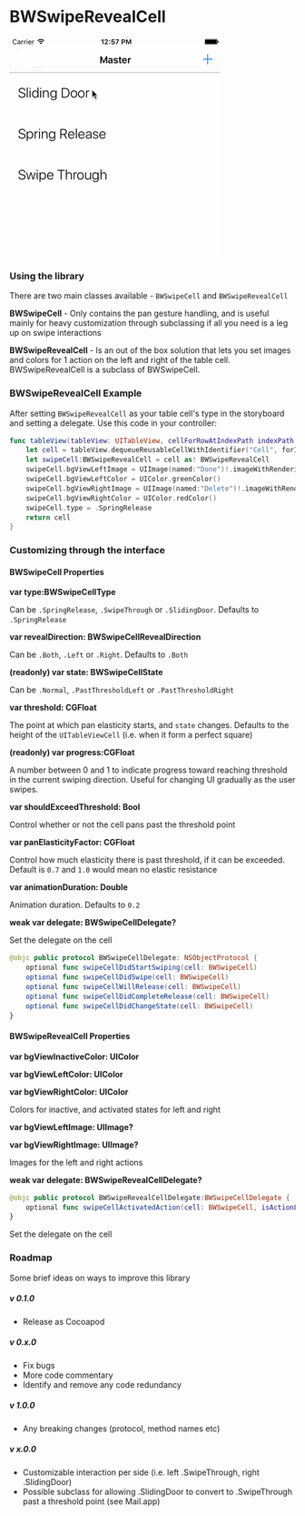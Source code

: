 
# BWSwipeRevealCell

![Example](https://raw.githubusercontent.com/bitwit/BWSwipeRevealCell/master/example.gif)

### Using the library

There are two main classes available - `BWSwipeCell` and `BWSwipeRevealCell`

**BWSwipeCell** - Only contains the pan gesture handling, and is useful mainly for heavy customization through subclassing if all you need is a leg up on swipe interactions

**BWSwipeRevealCell** - Is an out of the box solution that lets you set images and colors for 1 action on the left and right of the table cell. BWSwipeRevealCell is a subclass of BWSwipeCell.


### BWSwipeRevealCell Example
After setting `BWSwipeRevealCell` as your table cell's type in the storyboard and setting a delegate. Use this code in your controller:
```swift
func tableView(tableView: UITableView, cellForRowAtIndexPath indexPath: NSIndexPath) -> UITableViewCell {
    let cell = tableView.dequeueReusableCellWithIdentifier("Cell", forIndexPath: indexPath)
    let swipeCell:BWSwipeRevealCell = cell as! BWSwipeRevealCell
    swipeCell.bgViewLeftImage = UIImage(named:"Done")!.imageWithRenderingMode(.AlwaysTemplate)
    swipeCell.bgViewLeftColor = UIColor.greenColor()
    swipeCell.bgViewRightImage = UIImage(named:"Delete")!.imageWithRenderingMode(.AlwaysTemplate)
    swipeCell.bgViewRightColor = UIColor.redColor()
    swipeCell.type = .SpringRelease
    return cell
}
```

### Customizing through the interface

#### BWSwipeCell Properties

**var type:BWSwipeCellType**

Can be `.SpringRelease`, `.SwipeThrough` or `.SlidingDoor`. Defaults to `.SpringRelease`

**var revealDirection: BWSwipeCellRevealDirection**

Can be `.Both`, `.Left` or `.Right`. Defaults to `.Both`

**(readonly) var state: BWSwipeCellState**

Can be `.Normal`, `.PastThresholdLeft` or `.PastThresholdRight`

**var threshold: CGFloat**

The point at which pan elasticity starts, and `state` changes. Defaults to the height of the `UITableViewCell` (i.e. when it form a perfect square)

**(readonly) var progress:CGFloat**

A number between 0 and 1 to indicate progress toward reaching threshold in the current swiping direction. Useful for changing UI gradually as the user swipes.

**var shouldExceedThreshold: Bool**

Control whether or not the cell pans past the threshold point

**var panElasticityFactor: CGFloat**

Control how much elasticity there is past threshold, if it can be exceeded. Default is `0.7` and `1.0` would mean no elastic resistance

**var animationDuration: Double**

Animation duration. Defaults to `0.2`

**weak var delegate: BWSwipeCellDelegate?**

Set the delegate on the cell

```swift
@objc public protocol BWSwipeCellDelegate: NSObjectProtocol {
    optional func swipeCellDidStartSwiping(cell: BWSwipeCell)
    optional func swipeCellDidSwipe(cell: BWSwipeCell)
    optional func swipeCellWillRelease(cell: BWSwipeCell)
    optional func swipeCellDidCompleteRelease(cell: BWSwipeCell)
    optional func swipeCellDidChangeState(cell: BWSwipeCell)
}
```

#### BWSwipeRevealCell Properties

**var bgViewInactiveColor: UIColor**

**var bgViewLeftColor: UIColor**

**var bgViewRightColor: UIColor**

Colors for inactive, and activated states for left and right

**var bgViewLeftImage: UIImage?**

**var bgViewRightImage: UIImage?**

Images for the left and right actions

**weak var delegate: BWSwipeRevealCellDelegate?**

```swift
@objc public protocol BWSwipeRevealCellDelegate:BWSwipeCellDelegate {
    optional func swipeCellActivatedAction(cell: BWSwipeCell, isActionLeft: Bool)
}
```

Set the delegate on the cell
### Roadmap
Some brief ideas on ways to improve this library

##### v 0.1.0
- Release as Cocoapod

##### v 0.x.0
- Fix bugs
- More code commentary
- Identify and remove any code redundancy

##### v 1.0.0
- Any breaking changes (protocol, method names etc)

##### v x.0.0
- Customizable interaction per side (i.e. left .SwipeThrough, right .SlidingDoor)
- Possible subclass for allowing .SlidingDoor to convert to .SwipeThrough past a threshold point (see Mail.app)
